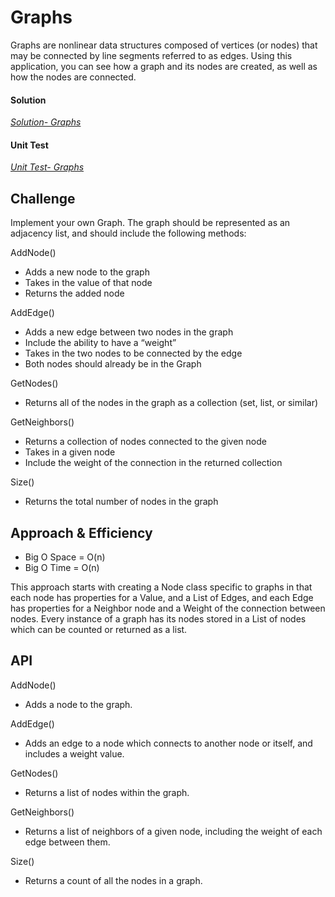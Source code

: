 # Graphs
Graphs are nonlinear data structures composed of vertices (or nodes) that may be connected by line segments referred to as edges. Using this application, you can see how a graph and its nodes are created, as well as how the nodes are connected.



#### Solution
*[Solution- Graphs](https://github.com/Ody950/data-structures-and-algorithms/blob/main/DataStructures/DataStructures/Graph)*

#### Unit Test
*[Unit Test- Graphs](https://github.com/Ody950/data-structures-and-algorithms/blob/main/DataStructures/DataStructuresTests/GraphTest.cs)*



## Challenge
Implement your own Graph. The graph should be represented as an adjacency list, and should include the following methods:

AddNode()
* Adds a new node to the graph
* Takes in the value of that node
* Returns the added node

AddEdge()
* Adds a new edge between two nodes in the graph
* Include the ability to have a “weight”
* Takes in the two nodes to be connected by the edge
* Both nodes should already be in the Graph

GetNodes()
* Returns all of the nodes in the graph as a collection (set, list, or similar)

GetNeighbors()
* Returns a collection of nodes connected to the given node
* Takes in a given node
* Include the weight of the connection in the returned collection

Size()
* Returns the total number of nodes in the graph
## Approach & Efficiency
* Big O Space = O(n)
* Big O Time = O(n)

This approach starts with creating a Node class specific to graphs in that each node has properties for a Value, and a List of Edges, and each Edge has properties for a Neighbor node and a Weight of the connection between nodes. Every instance of a graph has its nodes stored in a List of nodes which can be counted or returned as a list.

## API
AddNode()
* Adds a node to the graph.

AddEdge()
* Adds an edge to a node which connects to another node or itself, and includes a weight value.

GetNodes()
* Returns a list of nodes within the graph.

GetNeighbors()
* Returns a list of neighbors of a given node, including the weight of each edge between them.

Size()
* Returns a count of all the nodes in a graph.
